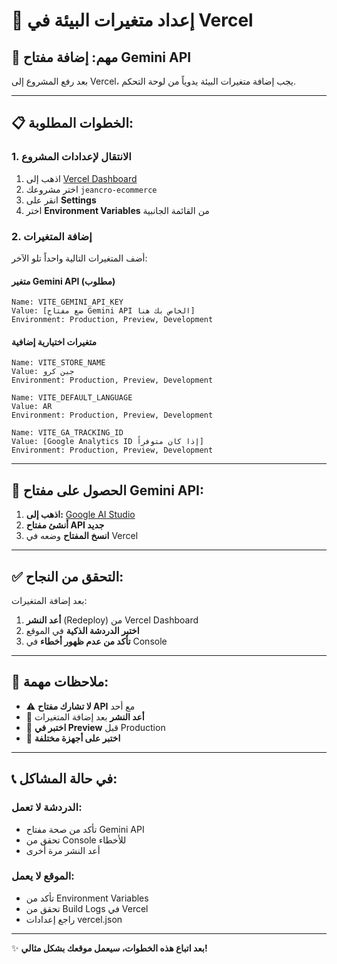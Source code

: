 # 🔑 إعداد متغيرات البيئة في Vercel

## 🚨 **مهم: إضافة مفتاح Gemini API**

بعد رفع المشروع إلى Vercel، يجب إضافة متغيرات البيئة يدوياً من لوحة التحكم.

---

## 📋 **الخطوات المطلوبة:**

### **1. الانتقال لإعدادات المشروع**
1. اذهب إلى [Vercel Dashboard](https://vercel.com/dashboard)
2. اختر مشروعك `jeancro-ecommerce`
3. انقر على **Settings**
4. اختر **Environment Variables** من القائمة الجانبية

### **2. إضافة المتغيرات**
أضف المتغيرات التالية واحداً تلو الآخر:

#### **متغير Gemini API (مطلوب)**
```
Name: VITE_GEMINI_API_KEY
Value: [ضع مفتاح Gemini API الخاص بك هنا]
Environment: Production, Preview, Development
```

#### **متغيرات اختيارية إضافية**
```
Name: VITE_STORE_NAME
Value: جين كرو
Environment: Production, Preview, Development

Name: VITE_DEFAULT_LANGUAGE  
Value: AR
Environment: Production, Preview, Development

Name: VITE_GA_TRACKING_ID
Value: [Google Analytics ID إذا كان متوفراً]
Environment: Production, Preview, Development
```

---

## 🔗 **الحصول على مفتاح Gemini API:**

1. **اذهب إلى:** [Google AI Studio](https://makersuite.google.com/app/apikey)
2. **أنشئ مفتاح API جديد**
3. **انسخ المفتاح** وضعه في Vercel

---

## ✅ **التحقق من النجاح:**

بعد إضافة المتغيرات:
1. **أعد النشر** (Redeploy) من Vercel Dashboard
2. **اختبر الدردشة الذكية** في الموقع
3. **تأكد من عدم ظهور أخطاء** في Console

---

## 🚨 **ملاحظات مهمة:**

- ⚠️ **لا تشارك مفتاح API** مع أحد
- 🔄 **أعد النشر** بعد إضافة المتغيرات
- 🧪 **اختبر في Preview** قبل Production
- 📱 **اختبر على أجهزة مختلفة**

---

## 📞 **في حالة المشاكل:**

### **الدردشة لا تعمل:**
- تأكد من صحة مفتاح Gemini API
- تحقق من Console للأخطاء
- أعد النشر مرة أخرى

### **الموقع لا يعمل:**
- تأكد من Environment Variables
- تحقق من Build Logs في Vercel
- راجع إعدادات vercel.json

---

✨ **بعد اتباع هذه الخطوات، سيعمل موقعك بشكل مثالي!**
